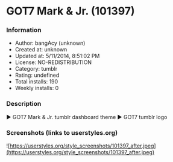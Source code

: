 # GOT7 Mark & Jr. (101397)

### Information
- Author: bangAcy (unknown)
- Created at: unknown
- Updated at: 5/11/2014, 8:51:02 PM
- License: NO-REDISTRIBUTION
- Category: tumblr
- Rating: undefined
- Total installs: 190
- Weekly installs: 0


### Description
► GOT7 Mark & Jr. tumblr dashboard theme
► GOT7 tumblr logo


### Screenshots (links to userstyles.org)
![https://userstyles.org/style_screenshots/101397_after.jpeg](https://userstyles.org/style_screenshots/101397_after.jpeg)


